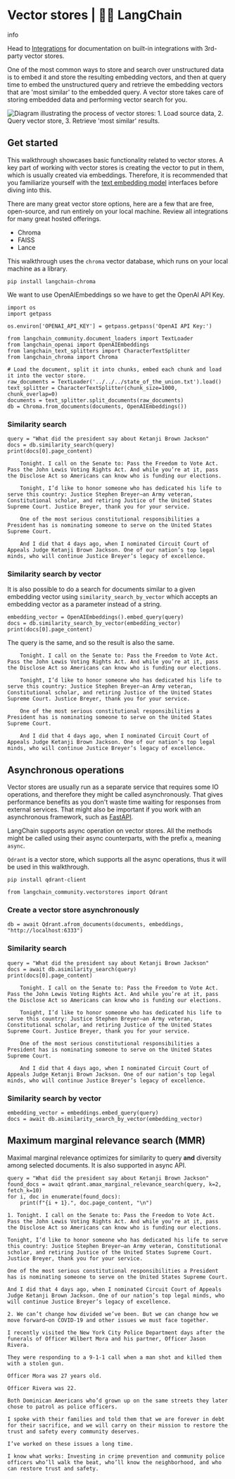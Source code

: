 # Vector stores | 🦜️🔗 LangChain
info

Head to [Integrations](https://python.langchain.com/docs/integrations/vectorstores/) for documentation on built-in integrations with 3rd-party vector stores.

One of the most common ways to store and search over unstructured data is to embed it and store the resulting embedding vectors, and then at query time to embed the unstructured query and retrieve the embedding vectors that are 'most similar' to the embedded query. A vector store takes care of storing embedded data and performing vector search for you.

![Diagram illustrating the process of vector stores: 1. Load source data, 2. Query vector store, 3. Retrieve &#39;most similar&#39; results.](https://python.langchain.com/assets/images/vector_stores-125d1675d58cfb46ce9054c9019fea72.jpg "Vector Store Process Diagram")

Get started[​](#get-started "Direct link to Get started")
---------------------------------------------------------

This walkthrough showcases basic functionality related to vector stores. A key part of working with vector stores is creating the vector to put in them, which is usually created via embeddings. Therefore, it is recommended that you familiarize yourself with the [text embedding model](https://python.langchain.com/docs/modules/data_connection/text_embedding/) interfaces before diving into this.

There are many great vector store options, here are a few that are free, open-source, and run entirely on your local machine. Review all integrations for many great hosted offerings.

*   Chroma
*   FAISS
*   Lance

This walkthrough uses the `chroma` vector database, which runs on your local machine as a library.

```
pip install langchain-chroma

```


We want to use OpenAIEmbeddings so we have to get the OpenAI API Key.

```
import os
import getpass

os.environ['OPENAI_API_KEY'] = getpass.getpass('OpenAI API Key:')

```


```
from langchain_community.document_loaders import TextLoader
from langchain_openai import OpenAIEmbeddings
from langchain_text_splitters import CharacterTextSplitter
from langchain_chroma import Chroma

# Load the document, split it into chunks, embed each chunk and load it into the vector store.
raw_documents = TextLoader('../../../state_of_the_union.txt').load()
text_splitter = CharacterTextSplitter(chunk_size=1000, chunk_overlap=0)
documents = text_splitter.split_documents(raw_documents)
db = Chroma.from_documents(documents, OpenAIEmbeddings())

```


### Similarity search[​](#similarity-search "Direct link to Similarity search")

```
query = "What did the president say about Ketanji Brown Jackson"
docs = db.similarity_search(query)
print(docs[0].page_content)

```


```
    Tonight. I call on the Senate to: Pass the Freedom to Vote Act. Pass the John Lewis Voting Rights Act. And while you’re at it, pass the Disclose Act so Americans can know who is funding our elections.

    Tonight, I’d like to honor someone who has dedicated his life to serve this country: Justice Stephen Breyer—an Army veteran, Constitutional scholar, and retiring Justice of the United States Supreme Court. Justice Breyer, thank you for your service.

    One of the most serious constitutional responsibilities a President has is nominating someone to serve on the United States Supreme Court.

    And I did that 4 days ago, when I nominated Circuit Court of Appeals Judge Ketanji Brown Jackson. One of our nation’s top legal minds, who will continue Justice Breyer’s legacy of excellence.

```


### Similarity search by vector[​](#similarity-search-by-vector "Direct link to Similarity search by vector")

It is also possible to do a search for documents similar to a given embedding vector using `similarity_search_by_vector` which accepts an embedding vector as a parameter instead of a string.

```
embedding_vector = OpenAIEmbeddings().embed_query(query)
docs = db.similarity_search_by_vector(embedding_vector)
print(docs[0].page_content)

```


The query is the same, and so the result is also the same.

```
    Tonight. I call on the Senate to: Pass the Freedom to Vote Act. Pass the John Lewis Voting Rights Act. And while you’re at it, pass the Disclose Act so Americans can know who is funding our elections.

    Tonight, I’d like to honor someone who has dedicated his life to serve this country: Justice Stephen Breyer—an Army veteran, Constitutional scholar, and retiring Justice of the United States Supreme Court. Justice Breyer, thank you for your service.

    One of the most serious constitutional responsibilities a President has is nominating someone to serve on the United States Supreme Court.

    And I did that 4 days ago, when I nominated Circuit Court of Appeals Judge Ketanji Brown Jackson. One of our nation’s top legal minds, who will continue Justice Breyer’s legacy of excellence.

```


Asynchronous operations[​](#asynchronous-operations "Direct link to Asynchronous operations")
---------------------------------------------------------------------------------------------

Vector stores are usually run as a separate service that requires some IO operations, and therefore they might be called asynchronously. That gives performance benefits as you don't waste time waiting for responses from external services. That might also be important if you work with an asynchronous framework, such as [FastAPI](https://fastapi.tiangolo.com/).

LangChain supports async operation on vector stores. All the methods might be called using their async counterparts, with the prefix `a`, meaning `async`.

`Qdrant` is a vector store, which supports all the async operations, thus it will be used in this walkthrough.

```
pip install qdrant-client

```


```
from langchain_community.vectorstores import Qdrant

```


### Create a vector store asynchronously[​](#create-a-vector-store-asynchronously "Direct link to Create a vector store asynchronously")

```
db = await Qdrant.afrom_documents(documents, embeddings, "http://localhost:6333")

```


### Similarity search[​](#similarity-search-1 "Direct link to Similarity search")

```
query = "What did the president say about Ketanji Brown Jackson"
docs = await db.asimilarity_search(query)
print(docs[0].page_content)

```


```
    Tonight. I call on the Senate to: Pass the Freedom to Vote Act. Pass the John Lewis Voting Rights Act. And while you’re at it, pass the Disclose Act so Americans can know who is funding our elections.

    Tonight, I’d like to honor someone who has dedicated his life to serve this country: Justice Stephen Breyer—an Army veteran, Constitutional scholar, and retiring Justice of the United States Supreme Court. Justice Breyer, thank you for your service.

    One of the most serious constitutional responsibilities a President has is nominating someone to serve on the United States Supreme Court.

    And I did that 4 days ago, when I nominated Circuit Court of Appeals Judge Ketanji Brown Jackson. One of our nation’s top legal minds, who will continue Justice Breyer’s legacy of excellence.

```


### Similarity search by vector[​](#similarity-search-by-vector-1 "Direct link to Similarity search by vector")

```
embedding_vector = embeddings.embed_query(query)
docs = await db.asimilarity_search_by_vector(embedding_vector)

```


Maximum marginal relevance search (MMR)[​](#maximum-marginal-relevance-search-mmr "Direct link to Maximum marginal relevance search (MMR)")
-------------------------------------------------------------------------------------------------------------------------------------------

Maximal marginal relevance optimizes for similarity to query **and** diversity among selected documents. It is also supported in async API.

```
query = "What did the president say about Ketanji Brown Jackson"
found_docs = await qdrant.amax_marginal_relevance_search(query, k=2, fetch_k=10)
for i, doc in enumerate(found_docs):
    print(f"{i + 1}.", doc.page_content, "\n")

```


```
1. Tonight. I call on the Senate to: Pass the Freedom to Vote Act. Pass the John Lewis Voting Rights Act. And while you’re at it, pass the Disclose Act so Americans can know who is funding our elections.

Tonight, I’d like to honor someone who has dedicated his life to serve this country: Justice Stephen Breyer—an Army veteran, Constitutional scholar, and retiring Justice of the United States Supreme Court. Justice Breyer, thank you for your service.

One of the most serious constitutional responsibilities a President has is nominating someone to serve on the United States Supreme Court.

And I did that 4 days ago, when I nominated Circuit Court of Appeals Judge Ketanji Brown Jackson. One of our nation’s top legal minds, who will continue Justice Breyer’s legacy of excellence.

2. We can’t change how divided we’ve been. But we can change how we move forward—on COVID-19 and other issues we must face together.

I recently visited the New York City Police Department days after the funerals of Officer Wilbert Mora and his partner, Officer Jason Rivera.

They were responding to a 9-1-1 call when a man shot and killed them with a stolen gun.

Officer Mora was 27 years old.

Officer Rivera was 22.

Both Dominican Americans who’d grown up on the same streets they later chose to patrol as police officers.

I spoke with their families and told them that we are forever in debt for their sacrifice, and we will carry on their mission to restore the trust and safety every community deserves.

I’ve worked on these issues a long time.

I know what works: Investing in crime prevention and community police officers who’ll walk the beat, who’ll know the neighborhood, and who can restore trust and safety.

```
